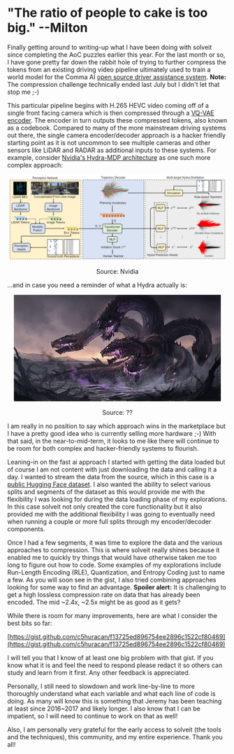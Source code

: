 # "The ratio of people to cake is too big." --Milton

Finally getting around to writing-up what I have been doing with solveit since completing the AoC puzzles earlier this year. For the last month or so, I have gone pretty far down the rabbit hole of trying to further compress the tokens from an existing driving video pipeline ultimately used to train a world model for the Comma AI [open source driver assistance system](https://github.com/commaai/commavq/tree/master/compression). __Note:__ The compression challenge technically ended last July but I didn't let that stop me ;-)

This particular pipeline begins with H.265 HEVC video coming off of a single front facing camera which is then compressed through a [VQ-VAE encoder](https://arxiv.org/abs/1711.00937). The encoder in turn outputs these compressed tokens, also known as a codebook. Compared to many of the more mainstream driving systems out there, the single camera encoder/decoder approach is a hacker friendly starting point as it is not uncommon to see multiple cameras and other sensors like LiDAR and RADAR as additional inputs to these systems. For example, consider [Nvidia's Hydra-MDP architecture](https://developer.nvidia.com/blog/end-to-end-driving-at-scale-with-hydra-mdp/) as one such more complex approach:

![Nvidia Hydra Architecture](/images/hydra.png)
<p align="center">Source: Nvidia</p>

...and in case you need a reminder of what a Hydra actually is:

<p align="center">
  <img src="/images/hydra.jpg" alt="Not the Nvidia Hydra?">
</p>
<p align="center">Source: ??</p>

I am really in no position to say which approach wins in the marketplace but I have a pretty good idea who is currently selling more hardware ;-) With that said, in the near-to-mid-term, it looks to me like there will continue to be room for both complex and hacker-friendly systems to flourish.

Leaning-in on the fast ai approach I started with getting the data loaded but of course I am not content with just downloading the data and calling it a day. I wanted to stream the data from the source, which in this case is a [public Hugging Face dataset](https://huggingface.co/datasets/commaai/commavq). I also wanted the ability to select various splits and segments of the dataset as this would provide me with the flexibility I was looking for during the data loading phase of my explorations. In this case solveit not only created the core functionality but it also provided me with the additional flexibility I was going to eventually need when running a couple or more full splits through my encoder/decoder components.

Once I had a few segments, it was time to explore the data and the various approaches to compression. This is where solveit really shines because it enabled me to quickly try things that would have otherwise taken me too long to figure out how to code. Some examples of my explorations include Run-Length Encoding (RLE), Quantization, and Entropy Coding just to name a few. As you will soon see in the gist, I also tried combining approaches looking for some way to find an advantage. __Spoiler alert:__ It is challenging to get a high lossless compression rate on data that has already been encoded. The mid ~2.4x, ~2.5x might be as good as it gets? 


While there is room for many improvements, here are what I consider the best bits so far:

[https://gist.github.com/c5huracan/f13725ed896754ee2896c1522cf80469](https://gist.github.com/c5huracan/f13725ed896754ee2896c1522cf80469)

I will tell you that I know of at least one big problem with that gist. If you know what it is and feel the need to respond please redact it so others can study and learn from it first. Any other feedback is appreciated.

Personally, I still need to slowdown and work line-by-line to more thoroughly understand what each variable and what each line of code is doing. As many will know this is something that Jeremy has been teaching at least since 2016~2017 and likely longer. I also know that I can be impatient, so I will need to continue to work on that as well! 

Also, I am personally very grateful for the early access to solveit (the tools and the techniques), this community, and my entire experience. Thank you all!
